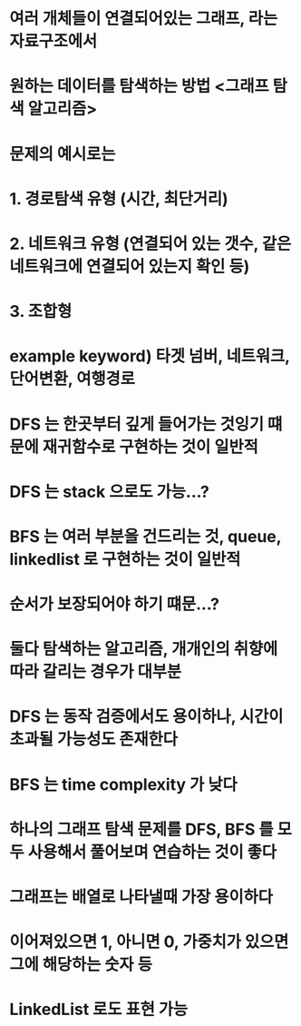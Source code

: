 # 여러 개체들이 연결되어있는 그래프, 라는 자료구조에서
# 원하는 데이터를 탐색하는 방법 <그래프 탐색 알고리즘>
# 문제의 예시로는 
# 1. 경로탐색 유형 (시간, 최단거리)
# 2. 네트워크 유형 (연결되어 있는 갯수, 같은 네트워크에 연결되어 있는지 확인 등)
# 3. 조합형
# example keyword) 타겟 넘버, 네트워크, 단어변환, 여행경로
#
# DFS 는 한곳부터 깊게 들어가는 것잉기 떄문에 재귀함수로 구현하는 것이 일반적
# DFS 는 stack 으로도 가능...?
# BFS 는 여러 부분을 건드리는 것, queue, linkedlist 로 구현하는 것이 일반적
# 순서가 보장되어야 하기 떄문...?
#
# 둘다 탐색하는 알고리즘, 개개인의 취향에 따라 갈리는 경우가 대부분
# DFS 는 동작 검증에서도 용이하나, 시간이 초과될 가능성도 존재한다
# BFS 는 time complexity 가 낮다
# 하나의 그래프 탐색 문제를 DFS, BFS 를 모두 사용해서 풀어보며 연습하는 것이 좋다
#
# 그래프는 배열로 나타낼때 가장 용이하다
# 이어져있으면 1, 아니면 0, 가중치가 있으면 그에 해당하는 숫자 등
# LinkedList 로도 표현 가능